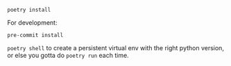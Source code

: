 `poetry install`

For development:

`pre-commit install`

`poetry shell` to create a persistent virtual env with the right python version, or else you gotta do `poetry run` each time.
